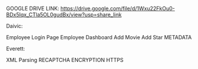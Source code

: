 GOOGLE DRIVE LINK: https://drive.google.com/file/d/1Wxu22FkOu0-BDx5Iqx_CTla5OL0gudBx/view?usp=share_link

Daivic:

Employee Login Page
Employee Dashboard
Add Movie
Add Star
METADATA

Everett:

XML Parsing
RECAPTCHA
ENCRYPTION
HTTPS



